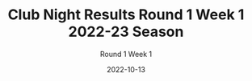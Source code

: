 ---
title: Club Night Results Round 1 Week 1 2022-23 Season
subtitle: Round 1 Week 1
date: 2022-10-13

eventdate:
  day: 13th
  month: October
  year: 2022

image: https://ik.imagekit.io/webtactics/gtsc/img/results/results-summary-1-new.jpg



results: /results/2022-23/221013-round-1-week-1-results.pdf

tags:
  - Club-Night
  - Results
  - 2022-23-Results
  - 2022-23-Results-GTSC
  - 2022

time: 6:00pm - 8:00pm
where: Gloucester Olympic Pool
map: https://maps.app.goo.gl/JXexsoRAoSNzhJPm7


---
